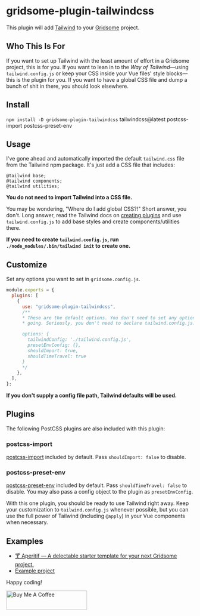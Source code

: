 # gridsome-plugin-tailwindcss

This plugin will add [Tailwind](http://tailwindcss.com) to your
[Gridsome](http://gridsome.org) project.

## Who This Is For

If you want to set up Tailwind with the least amount of effort in a Gridsome
project, this is for you. If you want to lean in to the _Way of
Tailwind_&mdash;using `tailwind.config.js` or keep your CSS inside your Vue
files' style blocks&mdash;this is the plugin for you. If you want to have a
global CSS file and dump a bunch of shit in there, you should look elsewhere.

## Install

`npm install -D gridsome-plugin-tailwindcss` tailwindcss@latest postcss-import postcss-preset-env

## Usage

I've gone ahead and automatically imported the default `tailwind.css` file from
the Tailwind npm package. It's just add a CSS file that includes:

```postcss
@tailwind base;
@tailwind components;
@tailwind utilities;
```

**You do not need to import Tailwind into a CSS file.**

You may be wondering, "Where do I add global CSS?!" Short answer, you don't.
Long answer, read the Tailwind docs on [creating plugins][plugins] and use
`tailwind.config.js` to add base styles and create components/utilities there.

**If you need to create `tailwind.config.js`, run `./node_modules/.bin/tailwind init` to create one.**

[plugins]: https://tailwindcss.com/docs/plugins/#app

## Customize

Set any options you want to set in `gridsome.config.js`.

```javascript
module.exports = {
  plugins: [
    {
      use: "gridsome-plugin-tailwindcss",
      /**
      * These are the default options. You don't need to set any options to get
      * going. Seriously, you don't need to declare tailwind.config.js.

      options: {
        tailwindConfig: './tailwind.config.js',
        presetEnvConfig: {},
        shouldImport: true,
        shouldTimeTravel: true
      }
      */
    },
  ],
};
```

**If you don't supply a config file path, Tailwind defaults will be used.**

## Plugins

The following PostCSS plugins are also included with this plugin:

### postcss-import

[postcss-import](https://github.com/postcss/postcss-import) included by
default. Pass `shouldImport: false` to disable.

### postcss-preset-env

[postcss-preset-env](https://github.com/csstools/postcss-preset-env) included
by default. Pass `shouldTimeTravel: false` to disable. You may also pass a
config object to the plugin as `presetEnvConfig`.

With this one plugin, you should be ready to use Tailwind right away. Keep your
customization to `tailwind.config.js` whenever possible, but you can use the
full power of Tailwind (including `@apply`) in your Vue components when
necessary.

## Examples

- [🍸 Aperitif &mdash; A delectable starter template for your next Gridsome project.](https://github.com/brandonpittman/aperitif)
- [Example project](http://github.com/brandonpittman/gridsome-plugin-tailwindcss-ffs)

Happy coding!

<a href="https://www.buymeacoffee.com/blp" target="_blank"><img src="https://cdn.buymeacoffee.com/buttons/default-blue.png" alt="Buy Me A Coffee" style="height: 51px !important;width: 217px !important;" ></a>
